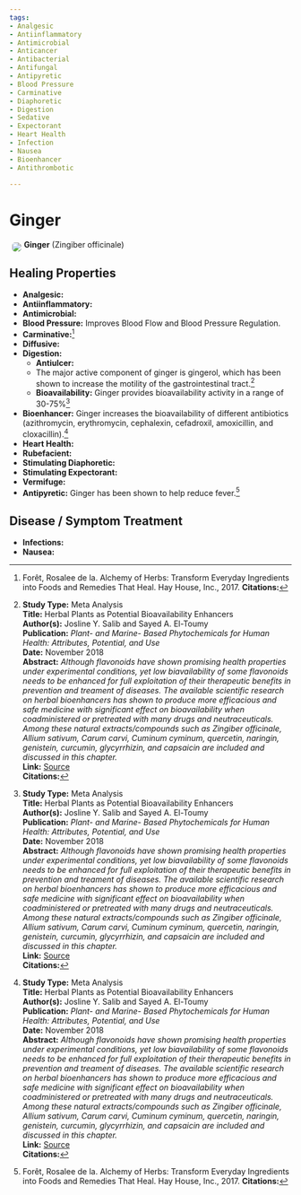 ```yaml
---
tags:
- Analgesic
- Antiinflammatory
- Antimicrobial
- Anticancer
- Antibacterial
- Antifungal
- Antipyretic
- Blood Pressure
- Carminative
- Diaphoretic
- Digestion
- Sedative
- Expectorant
- Heart Health
- Infection
- Nausea
- Bioenhancer
- Antithrombotic

---
```

# Ginger

<img src="https://res.cloudinary.com/alchemist-cookbook/image/upload/w_200,f_auto/healing-items/ginger.jpg" style="border-radius: 5px; float:left; margin: 5px;">**Ginger** (Zingiber officinale)

## Healing Properties

- **Analgesic:**
- **Antiinflammatory:**
- **Antimicrobial:**
- **Blood Pressure:** Improves Blood Flow and Blood Pressure Regulation.
- **Carminative:**[^1]
- **Diffusive:**
- **Digestion:**
  - **Antiulcer:**
  - The major active component of ginger is gingerol, which has been shown to increase the motility of the gastrointestinal tract.[^2]
  - **Bioavailability:** Ginger provides bioavailability activity in a range of 30-75%[^2]
- **Bioenhancer:** Ginger increases the bioavailability of different antibiotics (azithromycin, erythromycin, cephalexin, cefadroxil, amoxicillin, and cloxacillin).[^2]
- **Heart Health:**
- **Rubefacient:**
- **Stimulating Diaphoretic:**
- **Stimulating Expectorant:**
- **Vermifuge:**
- **Antipyretic:** Ginger has been shown to help reduce fever.[^1]

## Disease / Symptom Treatment

- **Infections:**
- **Nausea:**

[^1]: Forêt, Rosalee de la. Alchemy of Herbs: Transform Everyday Ingredients into Foods and Remedies That Heal. Hay House, Inc., 2017. **Citations:**   

[^2]: **Study Type:** Meta Analysis<br>**Title:** Herbal Plants as Potential Bioavailability Enhancers<br>**Author(s):** Josline Y. Salib and Sayed A. El-Toumy<br>**Publication:** <i>Plant- and Marine- Based Phytochemicals for Human Health: Attributes, Potential, and Use</i><br>**Date:** November 2018<br>**Abstract:** <i>Although flavonoids have shown promising health properties under experimental conditions, yet low biavailability of some flavonoids needs to be enhanced for full exploitation of their therapeutic benefits in prevention and treament of diseases.  The available scientific research on herbal bioenhancers has shown to produce more efficacious and safe medicine with significant effect on bioavailability when coadministered or pretreated with many drugs and neutraceuticals.  Among these natural extracts/compounds such as Zingiber officinale, Allium sativum, Carum carvi, Cuminum cyminum, quercetin, naringin, genistein, curcumin, glycyrrhizin, and capsaicin are included and discussed in this chapter.</i><br>**Link:** [Source](https://books.google.com/books?id=poqADwAAQBAJ&lpg=PA295&ots=mV2GGZfTZ3&dq=%22Cuminum%20cyminum%22&lr&pg=PA296#v=onepage&q=%22Cuminum%20cyminum%22&f=false)<br>**Citations:**   

<!-- [^1]: 
**Title:** [ ]( )<br>
**Publication:** [ ]( )<br>
**Date:** <br>
**Study Type:** Animal Study, Commentary, Human Study: In Vitro - In Vivo - In Silico, Human: Case Report, Meta Analysis, Review<br>
**Author(s):** <br>
**Institution(s):** <br>
**Abstract:** <br>
[IPFS Link](https://ipfs.io/ipfs/) -->

<!-- <img src="https://res.cloudinary.com/alchemist-cookbook/image/upload/w_200,f_auto/healing-items/acemannan.jpg" style="border-radius: 5px; border-width: 1px; border-color: #c9c9c9; border-style: solid;   display: block; margin-left: auto; margin-right: auto;"> -->